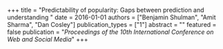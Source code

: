 +++
title = "Predictability of popularity: Gaps between prediction and understanding "
date = 2016-01-01
authors = ["Benjamin Shulman", "Amit Sharma", "Dan Cosley"]
publication_types = ["1"]
abstract = ""
featured = false
publication = "*Proceedings of the 10th International Conference on Web and Social Media*"
+++

